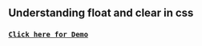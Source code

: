 ## Understanding float and clear in css

### [**`Click here for Demo`**](https://coderushnepal.github.io/YunikaBajracharya/design/4.float_clear/)

